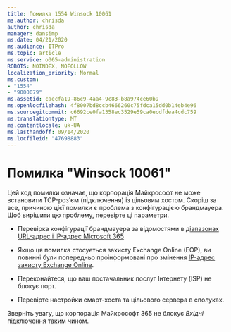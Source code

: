 ```yaml
---
title: Помилка 1554 Winsock 10061
ms.author: chrisda
author: chrisda
manager: dansimp
ms.date: 04/21/2020
ms.audience: ITPro
ms.topic: article
ms.service: o365-administration
ROBOTS: NOINDEX, NOFOLLOW
localization_priority: Normal
ms.custom:
- "1554"
- "9000079"
ms.assetid: caecfa19-86c9-4aa4-9c83-b8a974ce60b9
ms.openlocfilehash: 4f8007bd8ccb4666260c75fdca15dd0b14eb4e96
ms.sourcegitcommit: c6692ce0fa1358ec3529e59ca0ecdfdea4cdc759
ms.translationtype: MT
ms.contentlocale: uk-UA
ms.lasthandoff: 09/14/2020
ms.locfileid: "47698883"
---
```

# <a name="winsock-error-10061"></a>Помилка "Winsock 10061"

Цей код помилки означає, що корпорація Майкрософт не може встановити TCP-роз'єм (підключення) із цільовим хостом. Скоріш за все, причиною цієї помилки є проблема з конфігурацією брандмауера. Щоб вирішити цю проблему, перевірте ці параметри.

- Перевірка конфігурації брандмауера за відомостями в [діапазонах URL-адрес і IP-адрес Microsoft 365](https://docs.microsoft.com/office365/enterprise/urls-and-ip-address-ranges)

- Якщо ця помилка стосується захисту Exchange Online (EOP), ви повинні були попередньо проінформовані про змінення [IP-адрес захисту Exchange Online](https://docs.microsoft.com/office365/SecurityCompliance/eop/exchange-online-protection-ip-addresses).

- Переконайтеся, що ваш постачальник послуг Інтернету (ISP) не блокує порт.

- Перевірте настройки смарт-хоста та цільового сервера в сполуках.

Зверніть увагу, що корпорація Майкрософт 365 не блокує *Вхідні* підключення таким чином.
